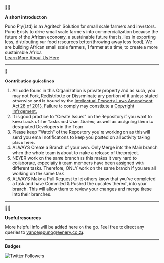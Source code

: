 <html>

<head>
<link rel="preconnect" href="https://fonts.googleapis.com">
<link rel="preconnect" href="https://fonts.gstatic.com" crossorigin>
<link href="https://fonts.googleapis.com/css2?family=Montserrat:wght@200&display=swap" rel="stylesheet">
</head>

 <body style="font-style:Montserrat">
    
🙋‍♀️ <p><strong>A short introduction</strong></p> Puno Pty(Ltd) is an Agritech Solution for small scale farmers and investors. Puno Exists to drive small scale farmers into commercialization because the future of the African economy, a sustainable future that is, lies in exporting less, distributing our food resources better(throwing away less food). We are building African small scale farmers, 1 farmer at a time, to create a more sustainable Africa. <br> <a href="https://www.punogreenery.co.za/#who" _target="blank">Learn More About Us Here</a>
<hr>

🌈 <p><strong>Contribution guidelines</strong></p> 
<ol>
  
<li>
All code found in this Organization is private property and as such, 
you may not Fork, Redistribute or Disseminate any portion of it unless stated otherwise and is bound by the <a href="shorturl.at/glC56" _target="blank">
Intellectual Property Laws Amendment Act 28 of 2013. </a> Failure to comply may constitute a <a href="shorturl.at/itvOU" _target="blank">Copyright Infrigement.</a>
</li>

<li>
    It is good practice to "Create Issues" on the Repository if you want to keep track of the Tasks and User Stories; as well as assigning them to designated Developers in the Team.
</li>
  
<li>
    Please keep "Watch" of the Repository you're working on as this will send you email notifications to keep you posted on all activity taking place here.  
</li>

<li>
    ALWAYS Create a Branch of your own. Only Merge into the Main branch when the whole team is about to make a release of the project.
</li>
  
<li>
    NEVER work on the same branch as this makes it very hard to collaborate, especially if team members have been assigned with different tasks. Therefore, ONLY work on the same branch if you are all working on the same task 
</li>

<li>
  ALWAYS Make a Pull Request to let others know that you've completed a task and have Commited & Pushed the updates thereof, into your branch. This will allow them to review your changes and merge these into their branches.
</li>
 </ol>
<hr>

👩‍💻 <p><strong>Useful resources</strong></p> More helpful info will be added here on the go. Feel free to direct any queries to vance@punogreenery.co.za.
<hr>


<!--Badges-->
<p><strong>Badges</strong></p>

![Twitter Followers](https://img.shields.io/twitter/follow/PUNO_PTYLTD?style=social)
  

</body>

</html>
